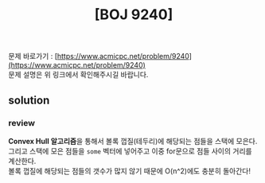 ﻿---
toc: true
title:  "[BOJ 9240]"
last_modified_at:   2020-08-28
excerpt: "로버트 후드"
categories: PS2020
image: "/images/9240.png"
sitemap :
  changefreq : weekly
  priority : 1.0
---

문제 바로가기 : [https://www.acmicpc.net/problem/9240](https://www.acmicpc.net/problem/9240)<br>
문제 설명은 위 링크에서 확인해주시길 바랍니다.
<br>
## solution
<script src="https://gist.github.com/yooniversal/9d2c4f0cf35869af17cc9d557dc7eede.js"></script>

### review
**Convex Hull 알고리즘**을 통해서 볼록 껍질(테두리)에 해당되는 점들을 스택에 모은다.<br>
그리고 스택에 모은 점들을 `some` 벡터에 넣어주고 이중 for문으로 점들 사이의 거리를 계산한다.<br>
볼록 껍질에 해당되는 점들의 갯수가 많지 않기 때문에 O(n^2)에도 충분히 돌아간다!

<script src="https://utteranc.es/client.js"
        repo="yooniversal/blog-comments"
        issue-term="pathname"
        theme="github-light"
        crossorigin="anonymous"
        async>
</script>
